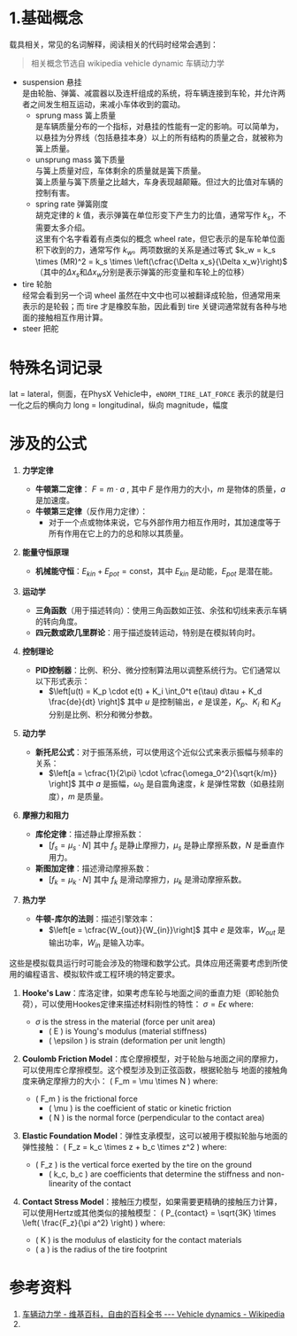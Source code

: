 # 1.基础概念

载具相关，常见的名词解释，阅读相关的代码时经常会遇到：

> 相关概念节选自 wikipedia vehicle dynamic 车辆动力学

- suspension 悬挂<br>是由轮胎、弹簧、减震器以及连杆组成的系统，将车辆连接到车轮，并允许两者之间发生相互运动，来减小车体收到的震动。
	- sprung mass 簧上质量<br>是车辆质量分布的一个指标，对悬挂的性能有一定的影响。可以简单为，以悬挂为分界线（包括悬挂本身）以上的所有结构的质量之合，就被称为簧上质量。
	- unsprung mass 簧下质量<br>与簧上质量对应，车体剩余的质量就是簧下质量。<br>簧上质量与簧下质量之比越大，车身表现越颠簸。但过大的比值对车辆的控制有害。
	- spring rate 弹簧刚度<br>胡克定律的 $k$ 值，表示弹簧在单位形变下产生力的比值，通常写作 $k_s$，不需要太多介绍。<br>这里有个名字看着有点类似的概念 wheel rate，但它表示的是车轮单位面积下收到的力，通常写作 $k_w$。两项数据的关系是通过等式 $k_w = k_s \times (MR)^2 = k_s \times \left(\cfrac{\Delta x_s}{\Delta x_w}\right)$（其中的$\Delta x_s$和$\Delta x_w$分别是表示弹簧的形变量和车轮上的位移）
- tire 轮胎<br>经常会看到另一个词 wheel 虽然在中文中也可以被翻译成轮胎，但通常用来表示的是轮毂；而 tire 才是橡胶车胎，因此看到 tire 关键词通常就有各种与地面的接触相互作用计算。
- steer 把舵


# 特殊名词记录

lat = lateral，侧面，在PhysX Vehicle中，`eNORM_TIRE_LAT_FORCE` 表示的就是归一化之后的横向力
long = longitudinal，纵向
magnitude，幅度

# 涉及的公式

1. **力学定律**
   - **牛顿第二定律**： $F = m \cdot a$ , 其中 $F$ 是作用力的大小，$m$ 是物体的质量，$a$ 是加速度。
   - **牛顿第三定律**（反作用力定律）：
     - 对于一个点或物体来说，它与外部作用力相互作用时，其加速度等于所有作用在它上的力的总和除以其质量。

2. **能量守恒原理**
   - **机械能守恒**：$E_{kin} + E_{pot} = \text{const}$，其中 $E_{kin}$ 是动能，$E_{pot}$ 是潜在能。

3. **运动学**
   - **三角函数**（用于描述转向）：使用三角函数如正弦、余弦和切线来表示车辆的转向角度。
   - **四元数或欧几里群论**：用于描述旋转运动，特别是在模拟转向时。

4. **控制理论**
   - **PID控制器**：比例、积分、微分控制算法用以调整系统行为。它们通常以以下形式表示：
     - $\left[u(t) = K_p \cdot e(t) + K_i \int_0^t e(\tau) d\tau + K_d \frac{de}{dt} \right]$
       其中 $u$ 是控制输出，$e$ 是误差，$K_p$、$K_i$ 和 $K_d$ 分别是比例、积分和微分参数。

5. **动力学**
   - **新托尼公式**：对于振荡系统，可以使用这个近似公式来表示振幅与频率的关系：
     - $\left[a = \cfrac{1}{2\pi} \cdot \cfrac{\omega_0^2}{\sqrt{k/m}} \right]$
       其中 $a$ 是振幅，$\omega_0$ 是自震角速度，$k$ 是弹性常数（如悬挂刚度），$m$ 是质量。

6. **摩擦力和阻力**
   - **库伦定律**：描述静止摩擦系数：
     - $\left[f_s = \mu_s \cdot N\right]$
       其中 $f_s$ 是静止摩擦力，$\mu_s$ 是静止摩擦系数，$N$ 是垂直作用力。
   - **斯图加定律**：描述滑动摩擦系数：
     - $\left[f_k = \mu_k \cdot N\right]$
       其中 $f_k$ 是滑动摩擦力，$\mu_k$ 是滑动摩擦系数。

7. **热力学**
   - **牛顿-库尔的法则**：描述引擎效率：
     - $\left[e = \cfrac{W_{out}}{W_{in}}\right]$
       其中 $e$ 是效率，$W_{out}$ 是输出功率，$W_{in}$ 是输入功率。

这些是模拟载具运行时可能会涉及的物理和数学公式。具体应用还需要考虑到所使用的编程语言、模拟软件或工程环境的特定要求。

1. **Hooke's Law**：库洛定律，如果考虑车轮与地面之间的垂直力矩（即轮胎负荷），可以使用Hookes定律来描述材料刚性的特性：
   $\sigma  = E  \epsilon$
   where:
   - $\sigma$ is the stress in the material (force per unit area)
     -  \( E  \) is Young's modulus (material stiffness)
     -  \( \epsilon  \) is strain (deformation per unit length)

2. **Coulomb Friction Model**：库仑摩擦模型，对于轮胎与地面之间的摩擦力，可以使用库仑摩擦模型。这个模型涉及到正弦函数，根据轮胎与
地面的接触角度来确定摩擦力的大小：
   \( F_m  = \mu  \times N  \)
   where:
   - \( F_m  \) is the frictional force
     -  \( \mu  \) is the coefficient of static or kinetic friction
     -  \( N  \) is the normal force (perpendicular to the contact area)

3. **Elastic Foundation Model**：弹性支承模型，这可以被用于模拟轮胎与地面的弹性接触：
   \( F_z = k_c \times z + b_c \times z^2 \)
   where:
   - \( F_z  \) is the vertical force exerted by the tire on the ground
     -  \( k_c, b_c  \) are coefficients that determine the stiffness and non-linearity of the contact

4. **Contact Stress Model**：接触压力模型，如果需要更精确的接触压力计算，可以使用Hertz或其他类似的接触模型：
   \( P_{contact} = \sqrt{3K} \times \left( \frac{F_z}{\pi a^2} \right) \)
   where:
   -  \( K  \) is the modulus of elasticity for the contact materials
     -  \( a  \) is the radius of the tire footprint

# 参考资料

1. [车辆动力学 - 维基百科，自由的百科全书 --- Vehicle dynamics - Wikipedia](https://en.m.wikipedia.org/wiki/Vehicle_dynamics)
2. 